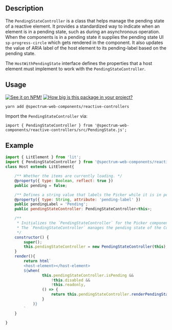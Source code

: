 ## Description

The `PendingStateController` is a class that helps manage the pending state of a reactive element. It provides a standardized way to indicate when an element is in a pending state, such as during an asynchronous operation.
When the components is in a pending state it supplies the pending state UI `sp-progress-circle` which gets rendered in the component.
It also updates the value of ARIA label of the host element to its pending-label based on the pending state.

The `HostWithPendingState` interface defines the properties that a host element must implement to work with the `PendingStateController`.

## Usage

[![See it on NPM!](https://img.shields.io/npm/v/@spectrum-web-components/reactive-controllers?style=for-the-badge)](https://www.npmjs.com/package/@spectrum-web-components/reactive-controllers)
[![How big is this package in your project?](https://img.shields.io/bundlephobia/minzip/@spectrum-web-components/reactive-controllers?style=for-the-badge)](https://bundlephobia.com/result?p=@spectrum-web-components/reactive-controllers)

```
yarn add @spectrum-web-components/reactive-controllers
```

Import the `PendingStateController` via:

```
import { PendingStateController } from '@spectrum-web-components/reactive-controllers/src/PendingState.js';
```

## Example

```js
import { LitElement } from 'lit';
import { PendingStateController } from '@spectrum-web-components/reactive-controllers/src/PendingState.js';
class Host extends LitElement{

    /** Whether the items are currently loading. */
    @property({ type: Boolean, reflect: true })
    public pending = false;

    /** Defines a string value that labels the Picker while it is in pending state. */
    @property({ type: String, attribute: 'pending-label' })
    public pendingLabel = 'Pending';
    public pendingStateController: PendingStateController<this>;

    /**
     * Initializes the `PendingStateController` for the Picker component.
     * The `PendingStateController` manages the pending state of the Component.
     */
    constructor() {
        super();
        this.pendingStateController = new PendingStateController(this);
    }
    render(){
        return html`
        <host-element></host-element>
        ${when(
                this.pendingStateController.isPending &&
                    !this.disabled &&
                    !this.readonly,
                () => {
                    return this.pendingStateController.renderPendingState();
                }
            )}
        `
    }

}

```
